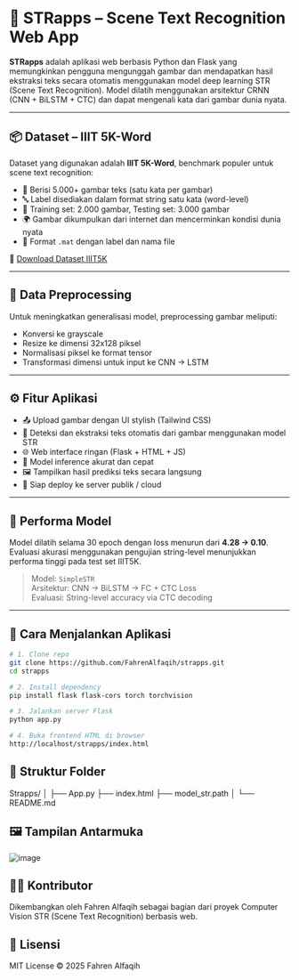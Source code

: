 # 🧠 STRapps – Scene Text Recognition Web App

**STRapps** adalah aplikasi web berbasis Python dan Flask yang memungkinkan pengguna mengunggah gambar dan mendapatkan hasil ekstraksi teks secara otomatis menggunakan model deep learning STR (Scene Text Recognition). Model dilatih menggunakan arsitektur CRNN (CNN + BiLSTM + CTC) dan dapat mengenali kata dari gambar dunia nyata.

---

## 📦 Dataset – IIIT 5K-Word

Dataset yang digunakan adalah **IIIT 5K-Word**, benchmark populer untuk scene text recognition:

- 📸 Berisi 5.000+ gambar teks (satu kata per gambar)
- 🔤 Label disediakan dalam format string satu kata (word-level)
- 🧪 Training set: 2.000 gambar, Testing set: 3.000 gambar
- 🌍 Gambar dikumpulkan dari internet dan mencerminkan kondisi dunia nyata
- 📂 Format `.mat` dengan label dan nama file

🔗 [Download Dataset IIIT5K](http://cvit.iiit.ac.in/research/projects/cvit-projects/scene-text-recognition)

---

## 🔄 Data Preprocessing

Untuk meningkatkan generalisasi model, preprocessing gambar meliputi:

- Konversi ke grayscale
- Resize ke dimensi 32x128 piksel
- Normalisasi piksel ke format tensor
- Transformasi dimensi untuk input ke CNN → LSTM

---

## ⚙️ Fitur Aplikasi

- 📤 Upload gambar dengan UI stylish (Tailwind CSS)
- 🧠 Deteksi dan ekstraksi teks otomatis dari gambar menggunakan model STR
- 🌐 Web interface ringan (Flask + HTML + JS)
- 🎯 Model inference akurat dan cepat
- 🖼️ Tampilkan hasil prediksi teks secara langsung
- 🚀 Siap deploy ke server publik / cloud

---

## 🧪 Performa Model

Model dilatih selama 30 epoch dengan loss menurun dari **4.28 → 0.10**. Evaluasi akurasi menggunakan pengujian string-level menunjukkan performa tinggi pada test set IIIT5K.

> Model: `SimpleSTR`  
> Arsitektur: CNN → BiLSTM → FC + CTC Loss  
> Evaluasi: String-level accuracy via CTC decoding

---

## 🚀 Cara Menjalankan Aplikasi

```bash
# 1. Clone repo
git clone https://github.com/FahrenAlfaqih/strapps.git
cd strapps

# 2. Install dependency
pip install flask flask-cors torch torchvision

# 3. Jalankan server Flask
python app.py

# 4. Buka frontend HTML di browser
http://localhost/strapps/index.html
```

## 📁 Struktur Folder 
Strapps/
 │
 ├── App.py
 ├── index.html
 ├── model_str.path
 │
 └── README.md


## 🖼️ Tampilan Antarmuka
![image](https://github.com/user-attachments/assets/9196688a-6783-4d24-826a-b7db2ec5caf2)

## 🙋‍♂️ Kontributor
Dikembangkan oleh Fahren Alfaqih sebagai bagian dari proyek Computer Vision STR (Scene Text Recognition) berbasis web.

## 📄 Lisensi
MIT License © 2025 Fahren Alfaqih

